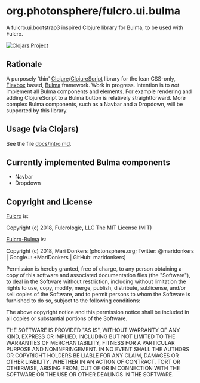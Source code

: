 # org.photonsphere/fulcro.ui.bulma

A fulcro.ui.bootstrap3 inspired Clojure library for Bulma, to be used with Fulcro.

[![Clojars Project](https://img.shields.io/clojars/v/org.photonsphere/fulcro.ui.bulma.svg)](https://clojars.org/org.photonsphere/fulcro.ui.bulma)

## Rationale

A purposely 'thin' [Clojure](http://clojure.org/)/[ClojureScript](http://clojurescript.org/) library for the lean CSS-only, [Flexbox](https://en.wikipedia.org/wiki/CSS_Flex_Box_Layout) based, [Bulma](https://github.com/jgthms/bulma) framework. Work in progress. Intention is to *not* implement all Bulma components and elements. For example rendering and adding ClojureScript to a Bulma button is relatively straightforward. More complex Bulma components, such as a Navbar and a Dropdown, will be supported by this library.

## Usage (via Clojars)

See the file [docs/intro.md](https://github.com/maridonkers/fulcro-bulma/blob/master/docs/intro.md).

## Currently implemented Bulma components

* Navbar
* Dropdown

## Copyright and License

[Fulcro](https://github.com/fulcrologic/fulcro) is:

Copyright (c) 2018, Fulcrologic, LLC
The MIT License (MIT)

[Fulcro-Bulma](https://github.com/maridonkers/fulcro-bulma) is:

Copyright (c) 2018, Mari Donkers (photonsphere.org; Twitter: @maridonkers | Google+: +MariDonkers | GitHub: maridonkers)

Permission is hereby granted, free of charge, to any person obtaining a copy of this software and associated
documentation files (the "Software"), to deal in the Software without restriction, including without limitation the
rights to use, copy, modify, merge, publish, distribute, sublicense, and/or sell copies of the Software, and to permit persons to whom the Software is furnished to do so, subject to the following conditions:

The above copyright notice and this permission notice shall be included in all copies or substantial portions of the
Software.

THE SOFTWARE IS PROVIDED "AS IS", WITHOUT WARRANTY OF ANY KIND, EXPRESS OR IMPLIED, INCLUDING BUT NOT LIMITED TO THE
WARRANTIES OF MERCHANTABILITY, FITNESS FOR A PARTICULAR PURPOSE AND NONINFRINGEMENT. IN NO EVENT SHALL THE AUTHORS OR COPYRIGHT HOLDERS BE LIABLE FOR ANY CLAIM, DAMAGES OR OTHER LIABILITY, WHETHER IN AN ACTION OF CONTRACT, TORT OR
OTHERWISE, ARISING FROM, OUT OF OR IN CONNECTION WITH THE SOFTWARE OR THE USE OR OTHER DEALINGS IN THE SOFTWARE.
